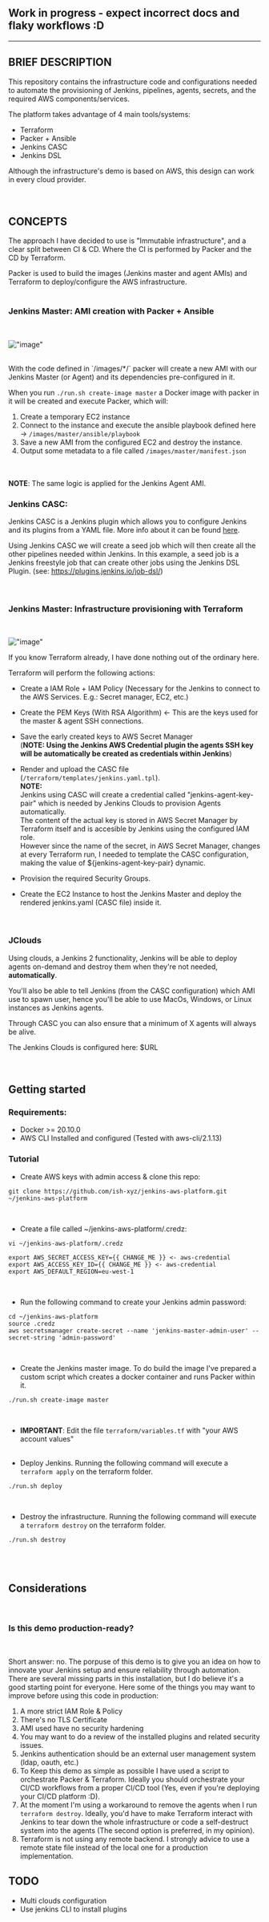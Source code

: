 ## Work in progress - expect incorrect docs and flaky workflows :D 
----

## BRIEF DESCRIPTION

This repository contains the infrastructure code and configurations needed to automate the provisioning of Jenkins, pipelines, agents, secrets, and the required AWS components/services.

The platform takes advantage of 4 main tools/systems:

- Terraform
- Packer + Ansible
- Jenkins CASC 
- Jenkins DSL 

Although the infrastructure's demo is based on AWS, this design can work in every cloud provider.<br><br><br>


## CONCEPTS

The approach I have decided to use is "Immutable infrastructure", and a clear split between CI & CD.
Where the CI is performed by Packer and the CD by Terraform.

Packer is used to build the images (Jenkins master and agent AMIs) and Terraform to deploy/configure the AWS infrastructure.
<br><br>

### Jenkins Master: AMI creation with Packer + Ansible
<br>

!["image"](./assets/packer-ci.png)

<br>
With the code defined in `/images/*/` packer will create a new AMI with our Jenkins Master (or Agent) and its dependencies pre-configured in it.

When you run `./run.sh create-image master` a Docker image with packer in it will be created and execute Packer, which will:

1. Create a temporary EC2 instance
2. Connect to the instance and execute the ansible playbook defined here -> `/images/master/ansible/playbook`
3. Save a new AMI from the configured EC2 and destroy the instance.
4. Output some metadata to a file called `/images/master/manifest.json`
<br><br><br>

**NOTE**: The same logic is applied for the Jenkins Agent AMI.

### Jenkins CASC:

Jenkins CASC is a Jenkins plugin which allows you to configure Jenkins and its plugins from a YAML file.
More info about it can be found [here]('https://github.com/jenkinsci/configuration-as-code-plugin').

Using Jenkins CASC we will create a seed job which will then create all the other pipelines needed within Jenkins.
In this example, a seed job is a Jenkins freestyle job that can create other jobs using the Jenkins DSL Plugin.
(see: https://plugins.jenkins.io/job-dsl/)<br><br><br>



### Jenkins Master: Infrastructure provisioning with Terraform
<br>

!["image"](./assets/terraform-cd.png)

If you know Terraform already, I have done nothing out of the ordinary here.

Terraform will perform the following actions:

- Create a IAM Role + IAM Policy (Necessary for the Jenkins to connect to the AWS Services. E.g.: Secret manager, EC2, etc.) <br>

- Create the PEM Keys (With RSA Algorithm) <- This are the keys used for the master & agent SSH connections. <br>

- Save the early created keys to AWS Secret Manager <br>
  (**NOTE: Using the Jenkins AWS Credential plugin the agents SSH key will be automatically be created as credentials within Jenkins**) <br>

- Render and upload the CASC file (`/terraform/templates/jenkins.yaml.tpl`). <br>
  **NOTE:** <br>
  Jenkins using CASC will create a credential called "jenkins-agent-key-pair" which is needed by Jenkins Clouds to provision Agents automatically. <br>
  The content of the actual key is stored in AWS Secret Manager by Terraform itself and is accesible by Jenkins using the configured IAM role. <br>
  However since the name of the secret, in AWS Secret Manager, changes at every Terraform run, I needed to template the CASC configuration, making the value of ${jenkins-agent-key-pair} dynamic. <br>

- Provision the required Security Groups.

- Create the EC2 Instance to host the Jenkins Master and deploy the rendered jenkins.yaml (CASC file) inside it.
<br><br><br>


### JClouds

Using clouds, a Jenkins 2 functionality, Jenkins will be able to deploy agents on-demand and destroy them when they're not needed, **automatically**.

You'll also be able to tell Jenkins (from the CASC configuration) which AMI use to spawn user, hence you'll be able to use MacOs, Windows, or Linux instances as Jenkins agents.

Through CASC you can also ensure that a minimum of X agents will always be alive.

The Jenkins Clouds is configured here: $URL
<br><br><br>


## Getting started

### Requirements:

* Docker >= 20.10.0
* AWS CLI Installed and configured (Tested with aws-cli/2.1.13)


### Tutorial

- Create AWS keys with admin access & clone this repo:

```
git clone https://github.com/ish-xyz/jenkins-aws-platform.git ~/jenkins-aws-platform
```
<br>

- Create a file called ~/jenkins-aws-platform/.credz:

```
vi ~/jenkins-aws-platform/.credz
```
```
export AWS_SECRET_ACCESS_KEY={{ CHANGE_ME }} <- aws-credential
export AWS_ACCESS_KEY_ID={{ CHANGE_ME }} <- aws-credential
export AWS_DEFAULT_REGION=eu-west-1
```
<br>

- Run the following command to create your Jenkins admin password:

```
cd ~/jenkins-aws-platform
source .credz
aws secretsmanager create-secret --name 'jenkins-master-admin-user' --secret-string 'admin-password' 
```
<br>

- Create the Jenkins master image. To do build the image I've prepared a custom script which creates a docker container and runs Packer within it.

```
./run.sh create-image master
```
<br>

- **IMPORTANT**: Edit the file `terraform/variables.tf` with "your AWS account values"
<br><br>

- Deploy Jenkins. Running the following command will execute a `terraform apply` on the terraform folder.
```
./run.sh deploy
```
<br>

- Destroy the infrastructure. Running the following command will execute a `terraform destroy` on the terraform folder.

```
./run.sh destroy
```
<br><br>

## Considerations
<br>

### Is this demo production-ready?
<br>

Short answer: no. The porpuse of this demo is to give you an idea on how to innovate your Jenkins setup and ensure reliability through automation. There are several missing parts in this installation, but I do believe it's a good starting point for everyone. Here some of the things you may want to improve before using this code in production:

1. A more strict IAM Role & Policy
2. There's no TLS Certificate
3. AMI used have no security hardening
4. You may want to do a review of the installed plugins and related security issues.
4. Jenkins authentication should be an external user management system (ldap, oauth, etc.)
5. To Keep this demo as simple as possible I have used a script to orchestrate Packer & Terraform. Ideally you should orchestrate your CI/CD workflows from a proper CI/CD tool (Yes, even if you're deploying your CI/CD platform :D).
6. At the moment I'm using a workaround to remove the agents when I run `terraform destroy`. Ideally, you'd have to make Terraform interact with Jenkins to tear down the whole infrastructure or code a self-destruct system into the agents (The second option is preferred, in my opinion).
7. Terraform is not using any remote backend. I strongly advice to use a remote state file instead of the local one for a production implementation.

## TODO

- Multi clouds configuration
- Use jenkins CLI to install plugins

